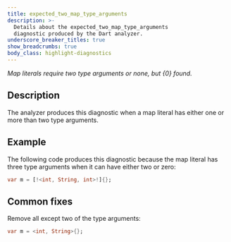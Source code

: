```yaml
---
title: expected_two_map_type_arguments
description: >-
  Details about the expected_two_map_type_arguments
  diagnostic produced by the Dart analyzer.
underscore_breaker_titles: true
show_breadcrumbs: true
body_class: highlight-diagnostics
---
```


_Map literals require two type arguments or none, but {0} found._

## Description

The analyzer produces this diagnostic when a map literal has either one or
more than two type arguments.

## Example

The following code produces this diagnostic because the map literal has
three type arguments when it can have either two or zero:

```dart
var m = [!<int, String, int>!]{};
```

## Common fixes

Remove all except two of the type arguments:

```dart
var m = <int, String>{};
```
